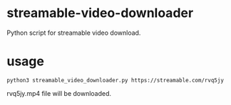 # streamable-video-downloader
Python script for streamable video download.

# usage
```shell
python3 streamable_video_downloader.py https://streamable.com/rvq5jy
```
rvq5jy.mp4 file will be downloaded.
